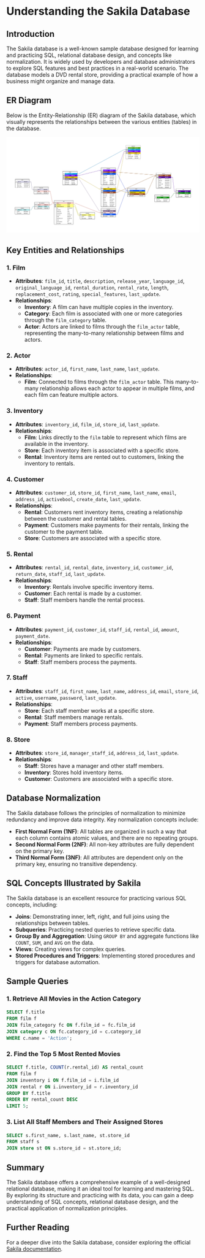 
# Understanding the Sakila Database

## Introduction

The Sakila database is a well-known sample database designed for learning and practicing SQL, relational database design, and concepts like normalization. It is widely used by developers and database administrators to explore SQL features and best practices in a real-world scenario. The database models a DVD rental store, providing a practical example of how a business might organize and manage data.

## ER Diagram

Below is the Entity-Relationship (ER) diagram of the Sakila database, which visually represents the relationships between the various entities (tables) in the database.

![Sakila ER Diagram](./sakila-er-diagram.png)

## Key Entities and Relationships

### 1. **Film**
   - **Attributes**: `film_id`, `title`, `description`, `release_year`, `language_id`, `original_language_id`, `rental_duration`, `rental_rate`, `length`, `replacement_cost`, `rating`, `special_features`, `last_update`.
   - **Relationships**: 
     - **Inventory**: A film can have multiple copies in the inventory.
     - **Category**: Each film is associated with one or more categories through the `film_category` table.
     - **Actor**: Actors are linked to films through the `film_actor` table, representing the many-to-many relationship between films and actors.

### 2. **Actor**
   - **Attributes**: `actor_id`, `first_name`, `last_name`, `last_update`.
   - **Relationships**: 
     - **Film**: Connected to films through the `film_actor` table. This many-to-many relationship allows each actor to appear in multiple films, and each film can feature multiple actors.

### 3. **Inventory**
   - **Attributes**: `inventory_id`, `film_id`, `store_id`, `last_update`.
   - **Relationships**: 
     - **Film**: Links directly to the `film` table to represent which films are available in the inventory.
     - **Store**: Each inventory item is associated with a specific store.
     - **Rental**: Inventory items are rented out to customers, linking the inventory to rentals.

### 4. **Customer**
   - **Attributes**: `customer_id`, `store_id`, `first_name`, `last_name`, `email`, `address_id`, `activebool`, `create_date`, `last_update`.
   - **Relationships**: 
     - **Rental**: Customers rent inventory items, creating a relationship between the customer and rental tables.
     - **Payment**: Customers make payments for their rentals, linking the customer to the payment table.
     - **Store**: Customers are associated with a specific store.

### 5. **Rental**
   - **Attributes**: `rental_id`, `rental_date`, `inventory_id`, `customer_id`, `return_date`, `staff_id`, `last_update`.
   - **Relationships**: 
     - **Inventory**: Rentals involve specific inventory items.
     - **Customer**: Each rental is made by a customer.
     - **Staff**: Staff members handle the rental process.

### 6. **Payment**
   - **Attributes**: `payment_id`, `customer_id`, `staff_id`, `rental_id`, `amount`, `payment_date`.
   - **Relationships**: 
     - **Customer**: Payments are made by customers.
     - **Rental**: Payments are linked to specific rentals.
     - **Staff**: Staff members process the payments.

### 7. **Staff**
   - **Attributes**: `staff_id`, `first_name`, `last_name`, `address_id`, `email`, `store_id`, `active`, `username`, `password`, `last_update`.
   - **Relationships**: 
     - **Store**: Each staff member works at a specific store.
     - **Rental**: Staff members manage rentals.
     - **Payment**: Staff members process payments.

### 8. **Store**
   - **Attributes**: `store_id`, `manager_staff_id`, `address_id`, `last_update`.
   - **Relationships**: 
     - **Staff**: Stores have a manager and other staff members.
     - **Inventory**: Stores hold inventory items.
     - **Customer**: Customers are associated with a specific store.

## Database Normalization

The Sakila database follows the principles of normalization to minimize redundancy and improve data integrity. Key normalization concepts include:

- **First Normal Form (1NF)**: All tables are organized in such a way that each column contains atomic values, and there are no repeating groups.
- **Second Normal Form (2NF)**: All non-key attributes are fully dependent on the primary key.
- **Third Normal Form (3NF)**: All attributes are dependent only on the primary key, ensuring no transitive dependency.

## SQL Concepts Illustrated by Sakila

The Sakila database is an excellent resource for practicing various SQL concepts, including:

- **Joins**: Demonstrating inner, left, right, and full joins using the relationships between tables.
- **Subqueries**: Practicing nested queries to retrieve specific data.
- **Group By and Aggregation**: Using `GROUP BY` and aggregate functions like `COUNT`, `SUM`, and `AVG` on the data.
- **Views**: Creating views for complex queries.
- **Stored Procedures and Triggers**: Implementing stored procedures and triggers for database automation.

## Sample Queries

### 1. Retrieve All Movies in the Action Category
```sql
SELECT f.title
FROM film f
JOIN film_category fc ON f.film_id = fc.film_id
JOIN category c ON fc.category_id = c.category_id
WHERE c.name = 'Action';
```

### 2. Find the Top 5 Most Rented Movies
```sql
SELECT f.title, COUNT(r.rental_id) AS rental_count
FROM film f
JOIN inventory i ON f.film_id = i.film_id
JOIN rental r ON i.inventory_id = r.inventory_id
GROUP BY f.title
ORDER BY rental_count DESC
LIMIT 5;
```

### 3. List All Staff Members and Their Assigned Stores
```sql
SELECT s.first_name, s.last_name, st.store_id
FROM staff s
JOIN store st ON s.store_id = st.store_id;
```

## Summary

The Sakila database offers a comprehensive example of a well-designed relational database, making it an ideal tool for learning and mastering SQL. By exploring its structure and practicing with its data, you can gain a deep understanding of SQL concepts, relational database design, and the practical application of normalization principles.

## Further Reading

For a deeper dive into the Sakila database, consider exploring the official [Sakila documentation](https://dev.mysql.com/doc/sakila/en/).
